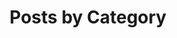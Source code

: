 ---
title: "Posts by Category"
permalink: /categories/
layout: categories
sidebar:
  nav: "archives"
---